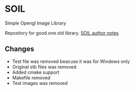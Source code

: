 # SOIL
Simple Opengl Image Library

Repository for good one old library. [SOIL author notes](SOIL.md)

## Changes 
- Test file was removed beacuse it was for Windows only
- Original stb files was removed
- Added cmake support
- Makefile removed
- Test images was removed